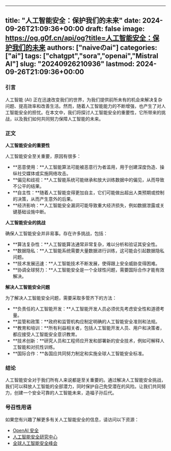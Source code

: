 
---
title: "人工智能安全：保护我们的未来"
date: 2024-09-26T21:09:36+00:00
draft: false
image: https://og.g0f.cn/api/og?title=人工智能安全：保护我们的未来
authors: ["naiveのai"]
categories: ["ai"]
tags: ["chatgpt","sora","openai","Mistral AI"]
slug: "20240926210936"
lastmod: 2024-09-26T21:09:36+00:00
---
### 引言

人工智能 (AI) 正在迅速改变我们的世界，为我们提供前所未有的机会来解决复杂问题、提高效率和改善生活。然而，随着人工智能能力的不断增强，也产生了对人工智能安全的担忧。在本文中，我们将探讨人工智能安全的重要性，它所带来的挑战，以及我们如何共同努力保障人工智能的未来。

### 正文

**人工智能安全的重要性**

人工智能安全至关重要，原因有很多：

* **恶意使用：**人工智能算法可能被恶意行为者滥用，用于创建深度伪造、操纵社交媒体或实施网络攻击。
* **偏见和歧视：**人工智能系统可能继承和放大训练数据中的偏见，从而导致不公平的结果。
* **自主性：**随着人工智能变得更加自主，它们可能做出超出人类预期或控制的决策，从而产生意外的后果。
* **经济影响：**人工智能安全漏洞可能导致重大经济损失，例如数据泄露或关键基础设施中断。

**人工智能安全的挑战**

确保人工智能安全并非易事。存在许多挑战，包括：

* **算法复杂性：**人工智能算法通常非常复杂，难以分析和验证其安全性。
* **数据隐私：**人工智能系统需要大量数据进行训练，这可能会引起数据隐私问题。
* **技术发展迅速：**人工智能技术不断发展，使得跟上安全威胁变得困难。
* **协调全球努力：**人工智能安全是一个全球性问题，需要国际合作才能有效解决。

**解决人工智能安全问题**

为了解决人工智能安全问题，需要采取多管齐下的方法：

* **负责任的人工智能开发：**人工智能开发人员必须优先考虑安全性和道德考量。
* **监管和政策：**政府和监管机构应制定明确的人工智能安全准则和法规。
* **教育和培训：**所有利益相关者，包括人工智能开发人员、用户和决策者，都应接受人工智能安全意识教育。
* **技术创新：**研究人员和工程师应开发和部署新的安全技术，例如可解释人工智能和对抗性训练。
* **国际合作：**各国应共同努力制定和实施全球人工智能安全标准。

### 结论

人工智能安全对于我们所有人来说都是至关重要的。通过解决人工智能安全挑战，我们可以释放人工智能的全部潜力，同时保护自己免受潜在的风险。让我们共同努力，创建一个安全可靠的人工智能未来，造福子孙后代。

### 号召性用语

如果您有兴趣了解更多有关人工智能安全的信息，请访问以下资源：

* [OpenAI 安全](https://openai.com/safety/)
* [人工智能安全研究中心](https://cisr.us/)
* [全球人工智能安全峰会](https://globalsummit.ai/)